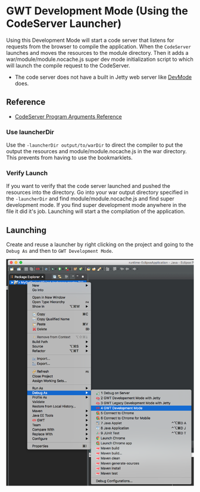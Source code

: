 # GWT Development Mode (Using the CodeServer Launcher)
Using this Development Mode will start a code server that listens for requests from the browser to compile the application.
When the `CodeServer` launches and moves the resources to the module directory. 
Then it adds a war/module/module.nocache.js super dev mode initialization script to which will launch the compile request to the CodeServer.

* The code server does not have a built in Jetty web server like [DevMode](./DevMode.html) does.

## Reference

* [CodeServer Program Arguments Reference](../../gwt/launchers/CodeServer.html)

### Use launcherDir
Use the `-launcherDir output/to/warDir` to direct the compiler to put the output the resources and module/module.nocache.js in the war directory. 
This prevents from having to use the bookmarklets.

### Verify Launch
If you want to verify that the code server launched and pushed the resources into the directory. 
Go into your war output directory specified in the `-launcherDir` and find module/module.nocache.js and find super development mode. 
If you find super development mode anywhere in the file it did it's job. 
Launching will start a the compilation of the application.

## Launching
Create and reuse a launcher by right clicking on the project and going to the `Debug As` and then to `GWT Development Mode`.

<img src="images/CodeServerShortcut.png" />
